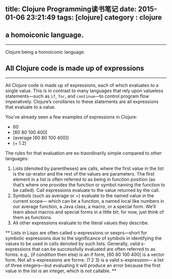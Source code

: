 title: Clojure Programming读书笔记
date: 2015-01-06 23:21:49
tags: [clojure]
category : clojure
---
##	a homoiconic language.
********************************
Clojure being a homoiconic language.
##	All Clojure code is made up of expressions
****************************************************
All Clojure code is made up of expressions, each of which evaluates to a single value. This is in contrast to many languages that rely upon valueless statements—such as `if`, `for`, and `continue`—to control program flow imperatively. Clojure’s corollaries to these statements are all expressions that evaluate to a value.

You’ve already seen a few examples of expressions in Clojure:
+	60
+	[60 80 100 400]
+	(average [60 80 100 400])
+	(+ 1 2)

<!--more-->

The rules for that evaluation are ex-traordinarily simple compared to other languages:

1. Lists (denoted by parentheses) are calls, where the first value in the list is the op-erator and the rest of the values are parameters. The first element in a list is often referred to as being in function position (as that’s where one provides the function or symbol naming the function to be called). Call expressions evaluate to the value returned by the call.
2. Symbols (such as average or +) evaluate to the named value in the current scope— which can be a function, a named local like numbers in our average function, a Java class, a macro, or a special form. We’ll learn about macros and special forms in a little bit; for now, just think of them as functions.
3. All other expressions evaluate to the literal values they describe.

**	Lists in Lisps are often called s-expressions or sexprs—short for symbolic expressions due to the significance of symbols in identifying the values to be used in calls denoted by such lists. Generally, valid s-expressions that can be successfully evaluated are often referred to as forms: e.g., (if condition then else) is an if form, [60 80 100 400] is a vector form. Not all s-expressions are forms: (1 2 3) is a valid s-expression— a list of three integers—but evaluating it will produce an error because the first value in the list is an integer, which is not callable. **
